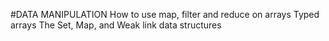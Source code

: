 
  #DATA MANIPULATION
    How to use map, filter and reduce on arrays
    Typed arrays
    The Set, Map, and Weak link data structures